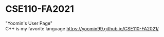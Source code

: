 # CSE110-FA2021
"Yoomin's User Page"    
C++ is my favorite language 
 https://yoomin99.github.io/CSE110-FA2021/  